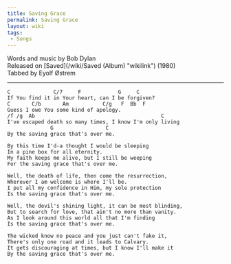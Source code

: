 ```yaml
---
title: Saving Grace
permalink: Saving Grace
layout: wiki
tags:
 - Songs
---
```


Words and music by Bob Dylan  
Released on [Saved](/wiki/Saved (Album) "wikilink") (1980)  
Tabbed by Eyolf Østrem

* * * * *

    C              C/7     F            G     C
    If You find it in Your heart, can I be forgiven?
    C       C/b       Am           C/g   F  Bb  F
    Guess I owe You some kind of apology.
    /f /g  Ab                                         C
    I've escaped death so many times, I know I'm only living
                  G                 C
    By the saving grace that's over me.

    By this time I'd-a thought I would be sleeping
    In a pine box for all eternity.
    My faith keeps me alive, but I still be weeping
    For the saving grace that's over me.

    Well, the death of life, then come the resurrection,
    Wherever I am welcome is where I'll be.
    I put all my confidence in Him, my sole protection
    Is the saving grace that's over me.

    Well, the devil's shining light, it can be most blinding,
    But to search for love, that ain't no more than vanity.
    As I look around this world all that I'm finding
    Is the saving grace that's over me.

    The wicked know no peace and you just can't fake it,
    There's only one road and it leads to Calvary.
    It gets discouraging at times, but I know I'll make it
    By the saving grace that's over me.
